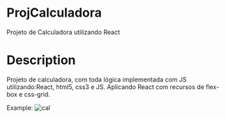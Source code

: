 # ProjCalculadora
Projeto de Calculadora utilizando React

# Description
Projeto de calculadora, com toda lógica implementada com JS utilizando:React, html5, css3 e JS. Aplicando React com recursos de flex-box e css-grid.

Example:
![cal](https://user-images.githubusercontent.com/66535679/213569881-954a0ae5-17e7-4ab5-8f77-294070ab39ac.png)
